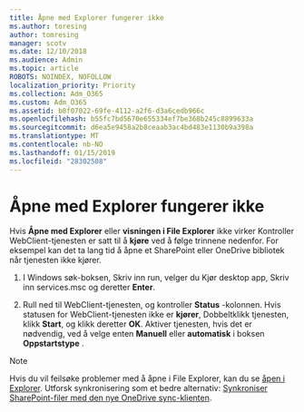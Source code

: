 ```yaml
---
title: Åpne med Explorer fungerer ikke
ms.author: toresing
author: tomresing
manager: scotv
ms.date: 12/10/2018
ms.audience: Admin
ms.topic: article
ROBOTS: NOINDEX, NOFOLLOW
localization_priority: Priority
ms.collection: Adm_O365
ms.custom: Adm_O365
ms.assetid: b8f07022-69fe-4112-a2f6-d3a6cedb966c
ms.openlocfilehash: b55fc7bd5670e655334ef7be368b245c8899633a
ms.sourcegitcommit: d6ea5e9458a2b8ceaab3ac4bd483e1130b9a398a
ms.translationtype: MT
ms.contentlocale: nb-NO
ms.lasthandoff: 01/15/2019
ms.locfileid: "28302508"
---
```

# <a name="open-with-explorer-isnt-working"></a>Åpne med Explorer fungerer ikke

Hvis **Åpne med Explorer** eller **visningen i File Explorer** ikke virker Kontroller WebClient-tjenesten er satt til å **kjøre** ved å følge trinnene nedenfor. For eksempel kan det ta lang tid å åpne et SharePoint eller OneDrive bibliotek når tjenesten ikke kjører. 
  
1. I Windows søk-boksen, Skriv inn run, velger du Kjør desktop app, Skriv inn services.msc og deretter **Enter**.
    
2. Rull ned til WebClient-tjenesten, og kontroller **Status** -kolonnen. Hvis statusen for WebClient-tjenesten ikke er **kjører**, Dobbeltklikk tjenesten, klikk **Start**, og klikk deretter **OK**. Aktiver tjenesten, hvis det er nødvendig, ved å velge enten **Manuell** eller **automatisk** i boksen **Oppstartstype** . 
    
> [!NOTE]
> Hvis du vil feilsøke problemer med å åpne i File Explorer, kan du se [åpen i Explorer](https://go.microsoft.com/fwlink/?linkid=871665). Utforsk synkronisering som et bedre alternativ: [Synkroniser SharePoint-filer med den nye OneDrive sync-klienten](https://go.microsoft.com/fwlink/?linkid=871666). 
  


